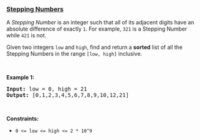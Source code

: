 ### [Stepping Numbers](https://leetcode.com/problems/stepping-numbers)

<p>A <em>Stepping Number</em> is&nbsp;an integer&nbsp;such that&nbsp;all of its adjacent digits have an absolute difference of exactly <code>1</code>. For example, <code>321</code> is a Stepping Number while <code>421</code> is not.</p>

<p>Given two integers <code>low</code> and <code>high</code>, find and return a <strong>sorted</strong> list of all the Stepping Numbers in the range <code>[low, high]</code>&nbsp;inclusive.</p>

<p>&nbsp;</p>
<p><strong>Example 1:</strong></p>
<pre><strong>Input:</strong> low = 0, high = 21
<strong>Output:</strong> [0,1,2,3,4,5,6,7,8,9,10,12,21]
</pre>
<p>&nbsp;</p>
<p><strong>Constraints:</strong></p>

<ul>
	<li><code>0 &lt;= low &lt;= high &lt;= 2 * 10^9</code></li>
</ul>
